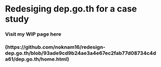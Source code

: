 # Redesiging dep.go.th for a case study
<h3>Visit my WIP page here<h3>(https://github.com/noknam16/redesign-dep.go.th/blob/93ade9cd9b24ae3a4e67ec2fab77d08734c4da61/dep.go.th/home.html)
